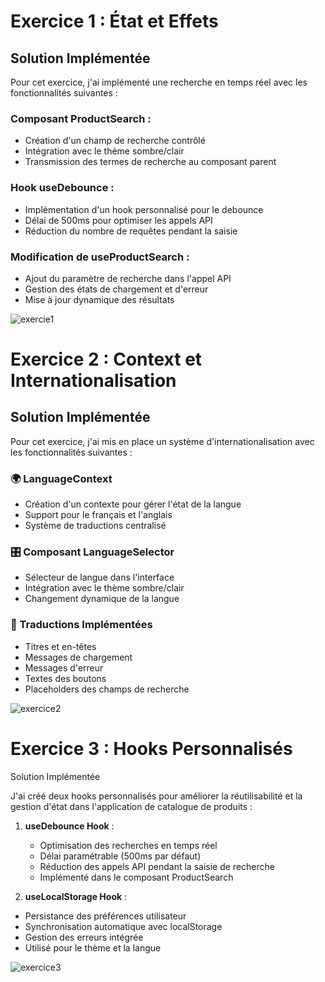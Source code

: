 # Exercice 1 : État et Effets
## Solution Implémentée
Pour cet exercice, j'ai implémenté une recherche en temps réel avec les fonctionnalités suivantes :
### Composant ProductSearch :
- Création d'un champ de recherche contrôlé
- Intégration avec le thème sombre/clair
- Transmission des termes de recherche au composant parent
### Hook useDebounce :
- Implémentation d'un hook personnalisé pour le debounce
- Délai de 500ms pour optimiser les appels API
- Réduction du nombre de requêtes pendant la saisie
### Modification de useProductSearch :
- Ajout du paramètre de recherche dans l'appel API
- Gestion des états de chargement et d'erreur
- Mise à jour dynamique des résultats

![exercie1](https://github.com/user-attachments/assets/1edf0472-5668-4a4c-8996-968b5545a7f3)

# Exercice 2 : Context et Internationalisation

## Solution Implémentée

Pour cet exercice, j'ai mis en place un système d'internationalisation avec les fonctionnalités suivantes :

### 🌍 LanguageContext
- Création d'un contexte pour gérer l'état de la langue
- Support pour le français et l'anglais
- Système de traductions centralisé

### 🎛️ Composant LanguageSelector
- Sélecteur de langue dans l'interface
- Intégration avec le thème sombre/clair
- Changement dynamique de la langue

### 📖 Traductions Implémentées
- Titres et en-têtes
- Messages de chargement
- Messages d'erreur
- Textes des boutons
- Placeholders des champs de recherche

![exercice2](https://github.com/user-attachments/assets/a4dbc638-c47f-411b-9bb1-6dafa503ac79)

# Exercice 3 : Hooks Personnalisés
Solution Implémentée

J'ai créé deux hooks personnalisés pour améliorer la réutilisabilité et la gestion d'état dans l'application de catalogue de produits :

1. **useDebounce Hook** :
   * Optimisation des recherches en temps réel
   * Délai paramétrable (500ms par défaut)
   * Réduction des appels API pendant la saisie de recherche
   * Implémenté dans le composant ProductSearch

2. **useLocalStorage Hook** :

* Persistance des préférences utilisateur
* Synchronisation automatique avec localStorage
* Gestion des erreurs intégrée
* Utilisé pour le thème et la langue

![exercice3](https://github.com/user-attachments/assets/ac9ce416-daa5-413e-a6df-05c21fafba53)



